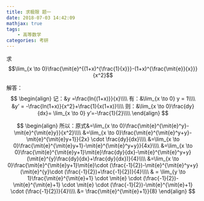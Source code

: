 ```yaml
---
title: 求极限 题一
date: 2018-07-03 14:42:09
mathjax: true
tags: 
    - 高等数学
categories: 考研
---
```


求 $$\lim_{x \to 0}\frac{\mit{e}^{(1+x)^{\frac{1}{x}}}-(1+x)^{\frac{\mit{e}}{x}}}{x^2}$$

解答：
$$
\begin{align}
记：&y =\frac{ln{(1+x)}}{x}\\\\
有：&\lim_{x \to 0} y = 1\\\\
&y’ = -\frac{ln(1+x)}{x^2}+\frac{1}{x(1+x)}\\\\
则：&\lim_{x \to 0}\frac{dy}{dx}= \lim_{x \to 0} y’=-\frac{1}{2}\\\\
\end{align}
$$

$$
\begin{align}
所以：原式&=\lim_{x \to 0}\frac{\mit{e}^{\mit{e}^y}-\mit{e}^{\mit{e}y}}{x^2}\\\\
&=\lim_{x \to 0}\frac{\mit{e}^{\mit{e}^y+y}-\mit{e}^{\mit{e}y+1}}{2x} \cdot \frac{dy}{dx}\\\\
&=\lim_{x \to 0}\frac{\mit{e}^{\mit{e}y+1}-\mit{e}^{\mit{e}^y+y}}{4x}\\\\
&=\lim_{x \to 0}\frac{\mit{e}^{\mit{e}y+1}\mit{e}\frac{dy}{dx}-\mit{e}^{\mit{e}^y+y}(\mit{e}^{y}\frac{dy}{dx}+\frac{dy}{dx})}{4}\\\\
&=\lim_{x \to 0}\frac{\mit{e}^{\mit{e}y+1}\mit{e}\cdot (\frac{-1}{2})-\mit{e}^{\mit{e}^y+y}(\mit{e}^{y}\cdot (\frac{-1}{2})+\frac{-1}{2})}{4}\\\\
& = \lim_{y \to 1}\frac{\mit{e}^{\mit{e}+1} \cdot \mit{e} \cdot (\frac{-1}{2})-\mit{e}^{\mit{e}+1} \cdot \mit{e} \cdot (\frac{-1}{2})-\mit{e}^{\mit{e}+1} \cdot (\frac{-1}{2})}{4}\\\\
&= \frac{\mit{e}^{\mit{e}+1}}{8}
\end{align}
$$

